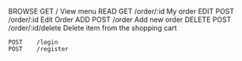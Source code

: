 BROWSE	GET	/	View menu
READ	GET	/order/:id	My order
EDIT	POST	/order/:id	Edit Order
ADD	POST	/order	Add new order
DELETE	POST	/order/:id/delete	Delete item from the shopping cart
			
	POST	/login	
	POST	/register	
